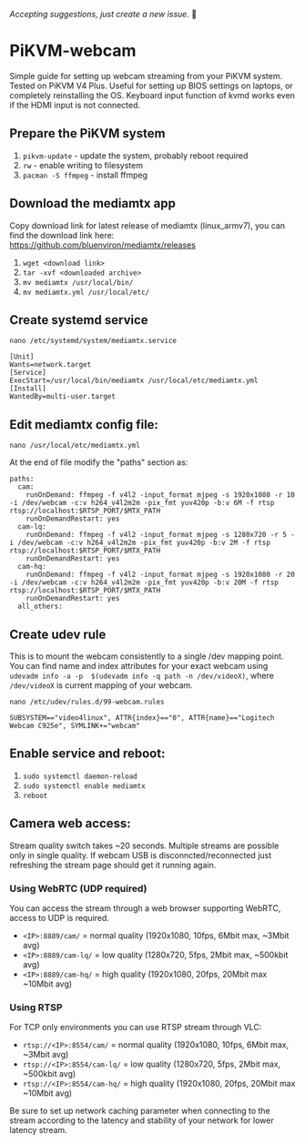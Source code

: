 *Accepting suggestions, just create a new issue.* 🤝

# PiKVM-webcam

Simple guide for setting up webcam streaming from your PiKVM system. Tested on PiKVM V4 Plus. Useful for setting up BIOS settings on laptops, or completely reinstalling the OS. Keyboard input function of kvmd works even if the HDMI input is not connected.

## Prepare the PiKVM system

1. `pikvm-update` - update the system, probably reboot required
1. `rw` - enable writing to filesystem
1. `pacman -S ffmpeg` - install ffmpeg

## Download the mediamtx app 

Copy download link for latest release of mediamtx (linux_armv7), you can find the download link here: https://github.com/bluenviron/mediamtx/releases

1. `wget <download link>`
1. `tar -xvf <downloaded archive>`
1. `mv mediamtx /usr/local/bin/`
1. `mv mediamtx.yml /usr/local/etc/`

## Create systemd service

`nano /etc/systemd/system/mediamtx.service`

```
[Unit]
Wants=network.target
[Service]
ExecStart=/usr/local/bin/mediamtx /usr/local/etc/mediamtx.yml
[Install]
WantedBy=multi-user.target
```

## Edit mediamtx config file:

`nano /usr/local/etc/mediamtx.yml`

At the end of file modify the "paths" section as:

```
paths:
  cam:
    runOnDemand: ffmpeg -f v4l2 -input_format mjpeg -s 1920x1080 -r 10 -i /dev/webcam -c:v h264_v4l2m2m -pix_fmt yuv420p -b:v 6M -f rtsp rtsp://localhost:$RTSP_PORT/$MTX_PATH
    runOnDemandRestart: yes
  cam-lq:
    runOnDemand: ffmpeg -f v4l2 -input_format mjpeg -s 1280x720 -r 5 -i /dev/webcam -c:v h264_v4l2m2m -pix_fmt yuv420p -b:v 2M -f rtsp rtsp://localhost:$RTSP_PORT/$MTX_PATH
    runOnDemandRestart: yes
  cam-hq:
    runOnDemand: ffmpeg -f v4l2 -input_format mjpeg -s 1920x1080 -r 20 -i /dev/webcam -c:v h264_v4l2m2m -pix_fmt yuv420p -b:v 20M -f rtsp rtsp://localhost:$RTSP_PORT/$MTX_PATH
    runOnDemandRestart: yes
  all_others:
```

## Create udev rule

This is to mount the webcam consistently to a single /dev mapping point. You can find name and index attributes for your exact webcam using `udevadm info -a -p  $(udevadm info -q path -n /dev/videoX)`, where `/dev/videoX` is current mapping of your webcam.

`nano /etc/udev/rules.d/99-webcam.rules`

```
SUBSYSTEM=="video4linux", ATTR{index}=="0", ATTR{name}=="Logitech Webcam C925e", SYMLINK+="webcam"
```

## Enable service and reboot:

1. `sudo systemctl daemon-reload`
1. `sudo systemctl enable mediamtx`
1. `reboot`

## Camera web access:

Stream quality switch takes ~20 seconds. Multiple streams are possible only in single quality. If webcam USB is disconncted/reconnected just refreshing the stream page should get it running again.

### Using WebRTC (UDP required)

You can access the stream through a web browser supporting WebRTC, access to UDP is required.

- `<IP>:8889/cam/` = normal quality (1920x1080, 10fps, 6Mbit max, ~3Mbit avg)
- `<IP>:8889/cam-lq/` = low quality (1280x720, 5fps, 2Mbit max, ~500kbit avg)
- `<IP>:8889/cam-hq/` = high quality (1920x1080, 20fps, 20Mbit max ~10Mbit avg)

### Using RTSP

For TCP only environments you can use RTSP stream through VLC:

- `rtsp://<IP>:8554/cam/` = normal quality (1920x1080, 10fps, 6Mbit max, ~3Mbit avg)
- `rtsp://<IP>:8554/cam-lq/` = low quality (1280x720, 5fps, 2Mbit max, ~500kbit avg)
- `rtsp://<IP>:8554/cam-hq/` = high quality (1920x1080, 20fps, 20Mbit max ~10Mbit avg)

Be sure to set up network caching parameter when connecting to the stream according to the latency and stability of your network for lower latency stream.


